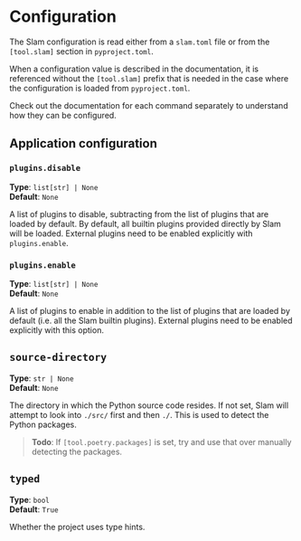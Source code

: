 # Configuration

The Slam configuration is read either from a `slam.toml` file or from the `[tool.slam]` section in `pyproject.toml`.

When a configuration value is described in the documentation, it is referenced without the `[tool.slam]` prefix that
is needed in the case where the configuration is loaded from `pyproject.toml`.

Check out the documentation for each command separately to understand how they can be configured.

## Application configuration

### `plugins.disable`

__Type__: `list[str] | None`  
__Default__: `None`

A list of plugins to disable, subtracting from the list of plugins that are loaded by default. By default, all builtin
plugins provided directly by Slam will be loaded. External plugins need to be enabled explicitly with `plugins.enable`.

### `plugins.enable`

__Type__: `list[str] | None`  
__Default__: `None`

A list of plugins to enable in addition to the list of plugins that are loaded by default (i.e. all the Slam builtin
plugins). External plugins need to be enabled explicitly with this option.

## `source-directory`

__Type__: `str | None`  
__Default__: `None`

The directory in which the Python source code resides. If not set, Slam will attempt to look into `./src/` first and
then `./`. This is used to detect the Python packages.

> __Todo__: If `[tool.poetry.packages]` is set, try and use that over manually detecting the packages.

## `typed`

__Type__: `bool`  
__Default__: `True`

Whether the project uses type hints.
